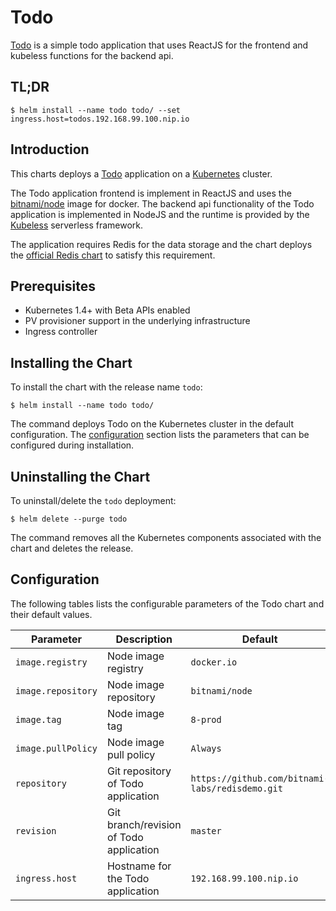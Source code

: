 # Todo

[Todo](https://github.com/bitnami-labs/redisdemo) is a simple todo application that uses ReactJS for the frontend and kubeless functions for the backend api.

## TL;DR

```console
$ helm install --name todo todo/ --set ingress.host=todos.192.168.99.100.nip.io
```

## Introduction

This charts deploys a [Todo](https://github.com/bitnami-labs/redisdemo) application on a [Kubernetes](http://kubernetes.io) cluster.

The Todo application frontend is implement in ReactJS and uses the [bitnami/node](https://github.com/bitnami/bitnami-docker-node) image for docker. The backend api functionality of the Todo application is implemented in NodeJS and the runtime is provided by the [Kubeless](https://kubeless.io/) serverless framework.

The application requires Redis for the data storage and the chart deploys the [official Redis chart](https://hub.kubeapps.com/charts/stable/redis) to satisfy this requirement.

## Prerequisites

- Kubernetes 1.4+ with Beta APIs enabled
- PV provisioner support in the underlying infrastructure
- Ingress controller

## Installing the Chart

To install the chart with the release name `todo`:

```console
$ helm install --name todo todo/
```

The command deploys Todo on the Kubernetes cluster in the default configuration. The [configuration](#configuration) section lists the parameters that can be configured during installation.

## Uninstalling the Chart

To uninstall/delete the `todo` deployment:

```console
$ helm delete --purge todo
```

The command removes all the Kubernetes components associated with the chart and deletes the release.

## Configuration

The following tables lists the configurable parameters of the Todo chart and their default values.

|     Parameter      |               Description               |                     Default                     |
|--------------------|-----------------------------------------|-------------------------------------------------|
| `image.registry`   | Node image registry                     | `docker.io`                                     |
| `image.repository` | Node image repository                   | `bitnami/node`                                  |
| `image.tag`        | Node image tag                          | `8-prod`                                        |
| `image.pullPolicy` | Node image pull policy                  | `Always`                                        |
| `repository`       | Git repository of Todo application      | `https://github.com/bitnami-labs/redisdemo.git` |
| `revision`         | Git branch/revision of Todo application | `master`                                        |
| `ingress.host`     | Hostname for the Todo application       | `192.168.99.100.nip.io`                         |
